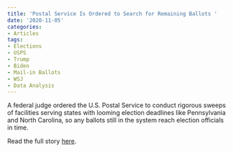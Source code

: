 ```yaml
---
title: 'Postal Service Is Ordered to Search for Remaining Ballots '
date: '2020-11-05'
categories:
- Articles
tags:
- Elections
- USPS
- Trump
- Biden
- Mail-in Ballots
- WSJ
- Data Analysis
---
```


A federal judge ordered the U.S. Postal Service to conduct rigorous sweeps of
facilities serving states with looming election deadlines like Pennsylvania and
North Carolina, so any ballots still in the system reach election officials in
time.

Read the full story
[here](https://www.wsj.com/articles/postal-service-is-ordered-by-judge-to-search-for-remaining-ballots-11604620510).
